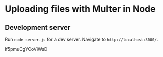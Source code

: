 # Uploading files with Multer in Node


## Development server

Run `node server.js` for a dev server. Navigate to `http://localhost:3000/`.

lf5pmuCgYCoViWsD